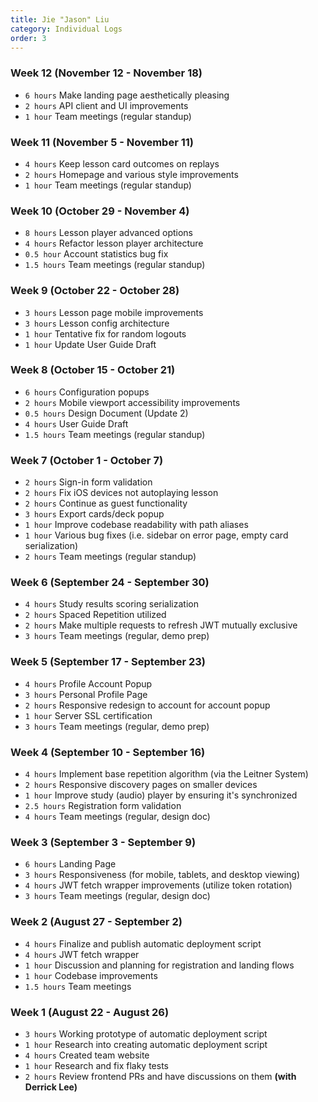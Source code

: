 ```yaml
---
title: Jie "Jason" Liu
category: Individual Logs
order: 3
---
```


### Week 12 (November 12 - November 18)
  - `6 hours` Make landing page aesthetically pleasing
  - `2 hours` API client and UI improvements
  - `1 hour` Team meetings (regular standup)

### Week 11 (November 5 - November 11)
  - `4 hours` Keep lesson card outcomes on replays
  - `2 hours` Homepage and various style improvements
  - `1 hour` Team meetings (regular standup)

### Week 10 (October 29 - November 4)
  - `8 hours` Lesson player advanced options
  - `4 hours` Refactor lesson player architecture
  - `0.5 hour` Account statistics bug fix
  - `1.5 hours` Team meetings (regular standup)

### Week 9 (October 22 - October 28)
  - `3 hours` Lesson page mobile improvements
  - `3 hours` Lesson config architecture
  - `1 hour` Tentative fix for random logouts
  - `1 hour` Update User Guide Draft

### Week 8 (October 15 - October 21)

- `6 hours` Configuration popups
- `2 hours` Mobile viewport accessibility improvements
- `0.5 hours` Design Document (Update 2)
- `4 hours` User Guide Draft
- `1.5 hours` Team meetings (regular standup)

### Week 7 (October 1 - October 7)
  - `2 hours` Sign-in form validation
  - `2 hours` Fix iOS devices not autoplaying lesson
  - `2 hours` Continue as guest functionality
  - `3 hours` Export cards/deck popup
  - `1 hour` Improve codebase readability with path aliases
  - `1 hour` Various bug fixes (i.e. sidebar on error page, empty card serialization)
  - `2 hours` Team meetings (regular standup)

### Week 6 (September 24 - September 30)
  - `4 hours` Study results scoring serialization
  - `2 hours` Spaced Repetition utilized
  - `2 hours` Make multiple requests to refresh JWT mutually exclusive
  - `3 hours` Team meetings (regular, demo prep)

### Week 5 (September 17 - September 23)
  - `4 hours` Profile Account Popup
  - `3 hours` Personal Profile Page
  - `2 hours` Responsive redesign to account for account popup
  - `1 hour` Server SSL certification
  - `3 hours` Team meetings (regular, demo prep)

### Week 4 (September 10 - September 16)
  - `4 hours` Implement base repetition algorithm (via the Leitner System)
  - `2 hours` Responsive discovery pages on smaller devices
  - `1 hour` Improve study (audio) player by ensuring it's synchronized
  - `2.5 hours` Registration form validation
  - `4 hours` Team meetings (regular, design doc)

### Week 3 (September 3 - September 9)
  - `6 hours` Landing Page
  - `3 hours` Responsiveness (for mobile, tablets, and desktop viewing)
  - `4 hours` JWT fetch wrapper improvements (utilize token rotation)
  - `3 hours` Team meetings (regular, design doc)

### Week 2 (August 27 - September 2)
  - `4 hours` Finalize and publish automatic deployment script
  - `4 hours` JWT fetch wrapper
  - `1 hour` Discussion and planning for registration and landing flows
  - `1 hour` Codebase improvements
  - `1.5 hours` Team meetings

### Week 1 (August 22 - August 26)
  - `3 hours` Working prototype of automatic deployment script
  - `1 hour`  Research into creating automatic deployment script
  - `4 hours` Created team website
  - `1 hour`  Research and fix flaky tests
  - `2 hours` Review frontend PRs and have discussions on them **(with Derrick Lee)**
